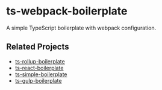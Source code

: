# ts-webpack-boilerplate

A simple TypeScript boilerplate with webpack configuration.

## Related Projects

- [ts-rollup-boilerplate](https://github.com/tizee/ts-rollup-boilerplate)
- [ts-react-boilerplate](https://github.com/tizee/ts-react-boilerplate)
- [ts-simple-boilerplate](https://github.com/tizee/ts-simple-boilerplate)
- [ts-gulp-boilerplate](https://github.com/tizee/ts-gulp-boilerplate)
